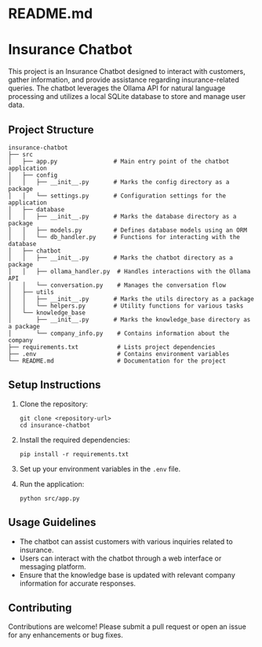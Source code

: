 # README.md

# Insurance Chatbot

This project is an Insurance Chatbot designed to interact with customers, gather information, and provide assistance regarding insurance-related queries. The chatbot leverages the Ollama API for natural language processing and utilizes a local SQLite database to store and manage user data.

## Project Structure

```
insurance-chatbot
├── src
│   ├── app.py                # Main entry point of the chatbot application
│   ├── config
│   │   ├── __init__.py       # Marks the config directory as a package
│   │   └── settings.py       # Configuration settings for the application
│   ├── database
│   │   ├── __init__.py       # Marks the database directory as a package
│   │   ├── models.py         # Defines database models using an ORM
│   │   └── db_handler.py     # Functions for interacting with the database
│   ├── chatbot
│   │   ├── __init__.py       # Marks the chatbot directory as a package
│   │   ├── ollama_handler.py  # Handles interactions with the Ollama API
│   │   └── conversation.py    # Manages the conversation flow
│   ├── utils
│   │   ├── __init__.py       # Marks the utils directory as a package
│   │   └── helpers.py        # Utility functions for various tasks
│   └── knowledge_base
│       ├── __init__.py       # Marks the knowledge_base directory as a package
│       └── company_info.py    # Contains information about the company
├── requirements.txt           # Lists project dependencies
├── .env                       # Contains environment variables
└── README.md                  # Documentation for the project
```

## Setup Instructions

1. Clone the repository:
   ```
   git clone <repository-url>
   cd insurance-chatbot
   ```

2. Install the required dependencies:
   ```
   pip install -r requirements.txt
   ```

3. Set up your environment variables in the `.env` file.

4. Run the application:
   ```
   python src/app.py
   ```

## Usage Guidelines

- The chatbot can assist customers with various inquiries related to insurance.
- Users can interact with the chatbot through a web interface or messaging platform.
- Ensure that the knowledge base is updated with relevant company information for accurate responses.

## Contributing

Contributions are welcome! Please submit a pull request or open an issue for any enhancements or bug fixes.